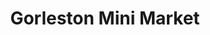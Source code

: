 ---
title: "Gorleston Mini Market"
url: /great-yarmouth/gorleston-mini-market/
shop: convenience
---